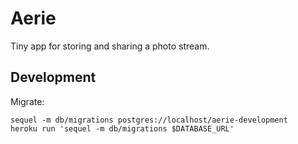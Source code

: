 Aerie
=====

Tiny app for storing and sharing a photo stream.

Development
-----------

Migrate:

    sequel -m db/migrations postgres://localhost/aerie-development
    heroku run 'sequel -m db/migrations $DATABASE_URL'

